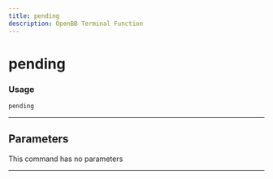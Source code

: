 ```yaml
---
title: pending
description: OpenBB Terminal Function
---
```


# pending



### Usage

```python
pending
```

---

## Parameters

This command has no parameters


---
